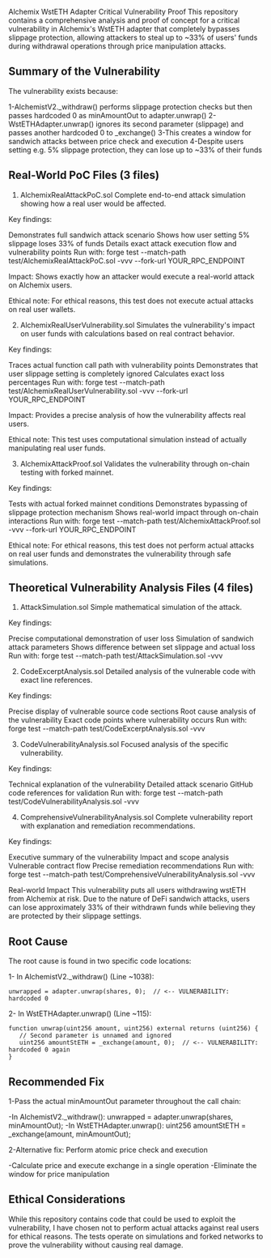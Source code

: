 Alchemix WstETH Adapter Critical Vulnerability Proof
This repository contains a comprehensive analysis and proof of concept for a critical vulnerability in Alchemix's WstETH adapter that completely bypasses slippage protection, allowing attackers to steal up to ~33% of users' funds during withdrawal operations through price manipulation attacks.

## Summary of the Vulnerability
The vulnerability exists because:

1-AlchemistV2._withdraw() performs slippage protection checks but then passes hardcoded 0 as minAmountOut to adapter.unwrap()
2-WstETHAdapter.unwrap() ignores its second parameter (slippage) and passes another hardcoded 0 to _exchange()
3-This creates a window for sandwich attacks between price check and execution
4-Despite users setting e.g. 5% slippage protection, they can lose up to ~33% of their funds

## Real-World PoC Files (3 files)


1. AlchemixRealAttackPoC.sol
Complete end-to-end attack simulation showing how a real user would be affected.

Key findings:

Demonstrates full sandwich attack scenario
Shows how user setting 5% slippage loses 33% of funds
Details exact attack execution flow and vulnerability points
Run with:
forge test --match-path test/AlchemixRealAttackPoC.sol -vvv --fork-url YOUR_RPC_ENDPOINT

Impact: Shows exactly how an attacker would execute a real-world attack on Alchemix users.

Ethical note: For ethical reasons, this test does not execute actual attacks on real user wallets.


2. AlchemixRealUserVulnerability.sol
Simulates the vulnerability's impact on user funds with calculations based on real contract behavior.

Key findings:

Traces actual function call path with vulnerability points
Demonstrates that user slippage setting is completely ignored
Calculates exact loss percentages
Run with:
forge test --match-path test/AlchemixRealUserVulnerability.sol -vvv --fork-url YOUR_RPC_ENDPOINT

Impact: Provides a precise analysis of how the vulnerability affects real users.

Ethical note: This test uses computational simulation instead of actually manipulating real user funds.


3. AlchemixAttackProof.sol
Validates the vulnerability through on-chain testing with forked mainnet.

Key findings:

Tests with actual forked mainnet conditions
Demonstrates bypassing of slippage protection mechanism
Shows real-world impact through on-chain interactions
Run with:
forge test --match-path test/AlchemixAttackProof.sol -vvv --fork-url YOUR_RPC_ENDPOINT

Ethical note: For ethical reasons, this test does not perform actual attacks on real user funds and demonstrates the vulnerability through safe simulations.

## Theoretical Vulnerability Analysis Files (4 files)

1. AttackSimulation.sol
Simple mathematical simulation of the attack.

Key findings:

Precise computational demonstration of user loss
Simulation of sandwich attack parameters
Shows difference between set slippage and actual loss
Run with:
forge test --match-path test/AttackSimulation.sol -vvv

2. CodeExcerptAnalysis.sol
Detailed analysis of the vulnerable code with exact line references.

Key findings:

Precise display of vulnerable source code sections
Root cause analysis of the vulnerability
Exact code points where vulnerability occurs
Run with:
forge test --match-path test/CodeExcerptAnalysis.sol -vvv

3. CodeVulnerabilityAnalysis.sol
Focused analysis of the specific vulnerability.

Key findings:

Technical explanation of the vulnerability
Detailed attack scenario
GitHub code references for validation
Run with:
forge test --match-path test/CodeVulnerabilityAnalysis.sol -vvv

4. ComprehensiveVulnerabilityAnalysis.sol
Complete vulnerability report with explanation and remediation recommendations.

Key findings:

Executive summary of the vulnerability
Impact and scope analysis
Vulnerable contract flow
Precise remediation recommendations
Run with:
forge test --match-path test/ComprehensiveVulnerabilityAnalysis.sol -vvv

Real-world Impact
This vulnerability puts all users withdrawing wstETH from Alchemix at risk. Due to the nature of DeFi sandwich attacks, users can lose approximately 33% of their withdrawn funds while believing they are protected by their slippage settings.

## Root Cause
The root cause is found in two specific code locations:

1- In AlchemistV2._withdraw() (Line ~1038):
```
unwrapped = adapter.unwrap(shares, 0);  // <-- VULNERABILITY: hardcoded 0
```

2- In WstETHAdapter.unwrap() (Line ~115):
```
function unwrap(uint256 amount, uint256) external returns (uint256) {
   // Second parameter is unnamed and ignored
   uint256 amountStETH = _exchange(amount, 0);  // <-- VULNERABILITY: hardcoded 0 again
}
```

## Recommended Fix
1-Pass the actual minAmountOut parameter throughout the call chain:

-In AlchemistV2._withdraw(): unwrapped = adapter.unwrap(shares, minAmountOut);
-In WstETHAdapter.unwrap(): uint256 amountStETH = _exchange(amount, minAmountOut);

2-Alternative fix: Perform atomic price check and execution

-Calculate price and execute exchange in a single operation
-Eliminate the window for price manipulation

## Ethical Considerations
While this repository contains code that could be used to exploit the vulnerability, I have chosen not to perform actual attacks against real users for ethical reasons. The tests operate on simulations and forked networks to prove the vulnerability without causing real damage.
